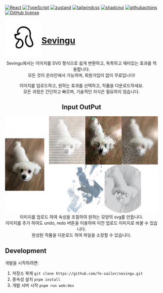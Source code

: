 [![React](https://img.shields.io/badge/-React-61DAFB?style=flat&logo=react&logoColor=white&style=flat)](https://react.dev)
[![TypeScript](https://img.shields.io/badge/-typescript-3178C6?style=flat&logo=typescript&logoColor=white&style=flat)](https://www.typescriptlang.org/)
[![zustand](https://img.shields.io/badge/-zustand-433e38?style=flat&logo=zustand&logoColor=white&style=flat)](https://docs.pmnd.rs/zustand/getting-started/introduction/)
[![tailwindcss](https://img.shields.io/badge/-tailwindcss-06B6D4?style=flat&logo=tailwindcss&logoColor=white&style=flat)](https://tailwindcss.com/)
[![shadcnui](https://img.shields.io/badge/-shadcn/ui-000000?style=flat&logo=shadcn/ui&logoColor=white&style=flat)](https://ui.shadcn.com/)
[![githubactions](https://img.shields.io/badge/-GithubActions-2088FF?style=flat&logo=GithubActions&logoColor=white&style=flat)](https://docs.github.com/en/actions/)
[![GitHub license](https://badgen.net/static/license/MIT/blue)](https://github.com/svg2fontTeam/SVG2Fontify/blob/trunk/LICENSE.txt)

<div align="center">

  <div style="display:flex; 	align-items: center;">
  <img src="./packages/website/public/sevingu.svg" width="120" />
    
  # [Sevingu](https://www.sevingu.com/)
  
  </div>

Sevingu에서는 이미지를 SVG 형식으로 쉽게 변환하고, 독특하고 재미있는 효과를 적용합니다.  
모든 것이 온라인에서 가능하며, 회원가입이 없이 무료입니다!

이미지를 업로드하고, 원하는 효과를 선택하고, 작품을 다운로드하세요.  
모든 과정은 간단하고 빠르며, 기술적인 지식은 필요하지 않습니다.

## Input OutPut

![sample_work](./packages/website/public/sample_work.png)  
이미지를 업로드 하여 속성을 조절하여 원하는 모양의 svg를 만듭니다.  
이미지를 추가 하여도 undo, redo 버튼을 이용하여 이전 업로드 이미지로 바꿀 수 있습니다.  
완성된 작품을 다운로드 하여 파일을 소장할 수 있습니다.

</div>

## Development

개발을 시작하려면:

1. 저장소 복제 `git clone https://github.com/fe-sailor/sevingu.git`
1. 종속성 설치 `pnpm install`
1. 개발 서버 시작 `pnpm run web:dev`
